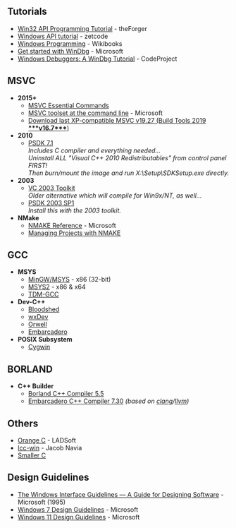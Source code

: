 
## Tutorials
* [Win32 API Programming Tutorial](http://www.winprog.org/tutorial/) - theForger
* [Windows API tutorial](https://zetcode.com/gui/winapi/) - zetcode
* [Windows Programming](https://en.wikibooks.org/wiki/Windows_Programming) - Wikibooks
* [Get started with WinDbg](https://github.com/MicrosoftDocs/windows-driver-docs/blob/staging/windows-driver-docs-pr/debugger/getting-started-with-windbg.md) - Microsoft
* [Windows Debuggers: A WinDbg Tutorial](https://www.codeproject.com/articles/6084/windows-debuggers-part-1-a-windbg-tutorial) - CodeProject

## MSVC
* __2015+__
  - [MSVC Essential Commands](MSVC-Essential-Commands.md)
  - [MSVC toolset at the command line](https://docs.microsoft.com/en-us/cpp/build/building-on-the-command-line) - Microsoft
  - [Download last XP-compatible MSVC v19.27 (Build Tools 2019 **\*\*\*v16.7\*\*\***)](https://my.visualstudio.com/Downloads?q=visual%20studio%202019&wt.mc_id=o~msft~vscom~older-downloads)
* __2010__
  - [PSDK 7.1](https://www.microsoft.com/en-us/download/details.aspx?id=8442)  
    _Includes C compiler and everything needed...  
    Uninstall ALL "Visual C++ 2010 Redistributables" from control panel FIRST!  
    Then burn/mount the image and run X:\Setup\SDKSetup.exe directly._
* __2003__
  - [VC 2003 Toolkit](https://virtuallyfun.com/wordpress/category/venixress/category/visual-c-toolkit-2003/)  
    _Older alternative which will compile for Win9x/NT, as well..._  
  - [PSDK 2003 SP1](https://www.microsoft.com/en-us/download/details.aspx?id=15656)  
    _Install this with the 2003 toolkit._
* __NMake__
  - [NMAKE Reference](https://learn.microsoft.com/en-us/cpp/build/reference/nmake-reference) - Microsoft
  - [Managing Projects with NMAKE](https://et.engr.iupui.edu/~dskim/downloadable/reference_Nmake.pdf)

## GCC
* __MSYS__
  - [MinGW/MSYS](https://sourceforge.net/projects/mingw/files/Installer) - x86 (32-bit)
  - [MSYS2](https://www.msys2.org/) - x86 & x64
  - [TDM-GCC](https://jmeubank.github.io/tdm-gcc/)
* __Dev-C++__
  - [Bloodshed](https://bloodshed.net/)
  - [wxDev](http://wxdsgn.sourceforge.net/)
  - [Orwell](https://orwelldevcpp.blogspot.com/)
  - [Embarcadero](https://www.embarcadero.com/cn/free-tools/dev-cpp)
* __POSIX Subsystem__
  - [Cygwin](https://www.cygwin.com/)

## BORLAND
* __C++ Builder__
  - [Borland C++ Compiler 5.5](https://altd.embarcadero.com/download/bcppbuilder/freecommandLinetools.exe)
  - [Embarcadero C++ Compiler 7.30](https://altd.embarcadero.com/download/bcppbuilder/BCC102.zip) _(based on [clang](https://clang.llvm.org/)/[llvm](https://llvm.org/))_

## Others
* [Orange C](https://ladsoft.tripod.com/orange_c_compiler.html) - LADSoft
* [lcc-win](https://lcc-win32.services.net/) - Jacob Navia
* [Smaller C](https://github.com/alexfru/SmallerC)

## Design Guidelines
* [The Windows Interface Guidelines — A Guide for Designing Software](https://www.ics.uci.edu/~kobsa/courses/ICS104/course-notes/Microsoft_WindowsGuidelines.pdf) - Microsoft (1995)
* [Windows 7 Design Guidelines](https://learn.microsoft.com/en-us/windows/win32/uxguide/guidelines) - Microsoft
* [Windows 11 Design Guidelines](https://learn.microsoft.com/en-us/windows/apps/design/) - Microsoft
